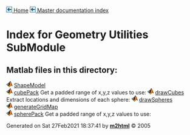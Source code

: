 [![\<](../../../../left.png) Home](../../../../../index.html)     [![\<](../../../../left.png) Master documentation index](../../../../../documentation.html)
  

# Index for Geometry Utilities SubModule

## Matlab files in this directory:


  ![](../../../../matlabicon.gif) [ShapeModel](ShapeModel.md)             
  ![](../../../../matlabicon.gif) [cubePack](cubePack.md)                 Get a padded range of x,y,z values to use:
  ![](../../../../matlabicon.gif) [drawCubes](drawCubes.md)               Extract locations and dimensions of each sphere:
  ![](../../../../matlabicon.gif) [drawSpheres](drawSpheres.md)           
  ![](../../../../matlabicon.gif) [generateGridMap](generateGridMap.md)   
  ![](../../../../matlabicon.gif) [spherePack](spherePack.md)             Get a padded range of x,y,z values to use:




Generated on Sat 27Feb2021 18:37:41 by
**[m2html](http://www.artefact.tk/software/matlab/m2html/ "Matlab Documentation in HTML")**
© 2005